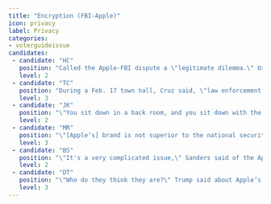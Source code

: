 ```yaml
---
title: "Encryption (FBI-Apple)"
icon: privacy
label: Privacy
categories:
- voterguideissue
candidates:
 - candidate: "HC"
   position: "Called the Apple-FBI dispute a \"legitimate dilemma.\" Urged tech companies to work with the government to solve the \"real-world problems that we face\" without offering specifics."
   level: 2
 - candidate: "TC"
   position: "During a Feb. 17 town hall, Cruz said, \"law enforcement has the better argument\" and \"nobody has a right to defy a legal search warrant.\" "
   level: 3
 - candidate: "JK"
   position: "\"You sit down in a back room, and you sit down with the parties, and you get this worked out,\" Kasich said during the Telemundo debate without offering much more. "
   level: 2
 - candidate: "MR"
   position: "\"[Apple’s] brand is not superior to the national security of the United States of America,\" Rubio said during the Telemundo debate."
   level: 3
 - candidate: "BS"
   position: "\"It's a very complicated issue,\" Sanders said of the Apple-FBI dispute during an MSNBC town hall. \"I think there is a middle ground that can be reached.\" "
   level: 2
 - candidate: "DT"
   position: "\"Who do they think they are?\" Trump said about Apple’s refusal to help the FBI break the encrypted communications of the San Bernardino shooters. "
   level: 3
---
```

